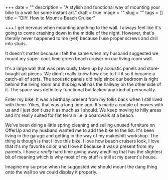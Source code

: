 +++
date = ""
description = "A stylish and functional way of mounting your bike to a wall for some instant art."
draft = true
image = ""
slug = ""
tags = []
title = "DIY: How to Mount a Beach Cruiser"

+++
I get nervous when mounting anything to the wall. I always feel like it's going to come crashing down in the middle of the night. However, that's literally never happened to me (yet) because I use proper screws and drill into studs.

It doesn't matter because I felt the same when my husband suggested we mount my super-cool, lime green beach cruiser on our living room wall.

It's a large wall that was previously taken up by acoustic panels and store-bought art pieces. We didn't really know how else to fill it so it became a catch-all of sorts. The acoustic panels did help since our bedroom is right behind the living room and this big wall has the hallway on the other side of it. The space was definitely functional but lacked any kind of personality.

Enter my bike. It was a birthday present from my folks back when I still lived with them. Yikes, that was a long time ago. It's made a couple of moves with us and I just don't use it as much as I should. We keep moving to hilly areas and it's really suited for flat terrain i.e. a boardwalk at a beach.

We've been doing a little spring cleaning and selling unused furniture on OfferUp and my husband wanted me to add the bike to the list. It's been living in the garage and getting in the way of my makeshift workshop. The thing is though is that I love this bike. I love how beach cruisers look, I love that it's my favorite color, and I love it because it was a present from my parents. I have a _really_ hard time giving away anything that has the slightest bit of meaning which is why most of my stuff is still at my parent's house.

Imagine my surprise when he suggested we should mount the dang thing onto the wall so we could display it properly.